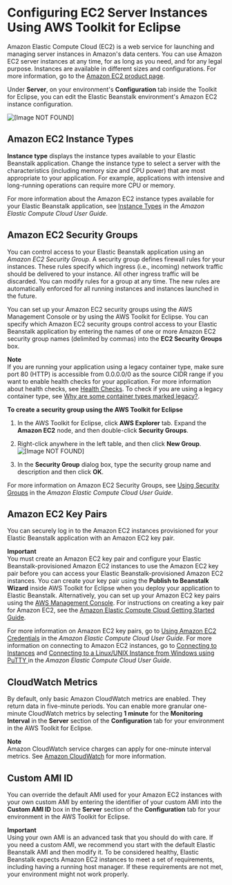 # Configuring EC2 Server Instances Using AWS Toolkit for Eclipse<a name="create_deploy_Java.managingappenv.ec2"></a>

Amazon Elastic Compute Cloud \(EC2\) is a web service for launching and managing server instances in Amazon's data centers\. You can use Amazon EC2 server instances at any time, for as long as you need, and for any legal purpose\. Instances are available in different sizes and configurations\. For more information, go to the [Amazon EC2 product page](https://aws.amazon.com/ec2/)\.

 Under **Server**, on your environment's **Configuration** tab inside the Toolkit for Eclipse, you can edit the Elastic Beanstalk environment's Amazon EC2 instance configuration\.

![\[Image NOT FOUND\]](http://docs.aws.amazon.com/elasticbeanstalk/latest/dg/images/aeb-eclipse-server-config.png)

## Amazon EC2 Instance Types<a name="create_deploy_Java.managingappenv.ec2.instancetypes"></a>

**Instance type** displays the instance types available to your Elastic Beanstalk application\. Change the instance type to select a server with the characteristics \(including memory size and CPU power\) that are most appropriate to your application\. For example, applications with intensive and long\-running operations can require more CPU or memory\.

For more information about the Amazon EC2 instance types available for your Elastic Beanstalk application, see [Instance Types](http://docs.aws.amazon.com/AWSEC2/latest/UserGuide/instance-types.html) in the *Amazon Elastic Compute Cloud User Guide*\.

## Amazon EC2 Security Groups<a name="create_deploy_Java.managingappenv.ec2.securitygroups"></a>

You can control access to your Elastic Beanstalk application using an *Amazon EC2 Security Group*\. A security group defines firewall rules for your instances\. These rules specify which ingress \(i\.e\., incoming\) network traffic should be delivered to your instance\. All other ingress traffic will be discarded\. You can modify rules for a group at any time\. The new rules are automatically enforced for all running instances and instances launched in the future\. 

You can set up your Amazon EC2 security groups using the AWS Management Console or by using the AWS Toolkit for Eclipse\. You can specify which Amazon EC2 security groups control access to your Elastic Beanstalk application by entering the names of one or more Amazon EC2 security group names \(delimited by commas\) into the **EC2 Security Groups** box\. 

**Note**  
If you are running your application using a legacy container type, make sure port 80 \(HTTP\) is accessible from 0\.0\.0\.0/0 as the source CIDR range if you want to enable health checks for your application\. For more information about health checks, see [Health Checks](create_deploy_Java.managingappenv.elb.md#create_deploy_Java.managingappenv.elb.healthchecks)\. To check if you are using a legacy container type, see [Why are some container types marked legacy?](using-features.migration.md#using-features.migration.why)\.

**To create a security group using the AWS Toolkit for Eclipse**

1. In the AWS Toolkit for Eclipse, click **AWS Explorer** tab\. Expand the **Amazon EC2** node, and then double\-click **Security Groups**\. 

1. Right\-click anywhere in the left table, and then click **New Group**\.   
![\[Image NOT FOUND\]](http://docs.aws.amazon.com/elasticbeanstalk/latest/dg/images/aeb-eclipse-security-group.png)

1. In the **Security Group** dialog box, type the security group name and description and then click **OK**\. 

For more information on Amazon EC2 Security Groups, see [Using Security Groups](http://docs.aws.amazon.com/AWSEC2/latest/UserGuide/using-network-security.html) in the *Amazon Elastic Compute Cloud User Guide*\.

## Amazon EC2 Key Pairs<a name="create_deploy_Java.managingappenv.ec2.keypair"></a>

You can securely log in to the Amazon EC2 instances provisioned for your Elastic Beanstalk application with an Amazon EC2 key pair\.

**Important**  
You must create an Amazon EC2 key pair and configure your Elastic Beanstalk\-provisioned Amazon EC2 instances to use the Amazon EC2 key pair before you can access your Elastic Beanstalk\-provisioned Amazon EC2 instances\. You can create your key pair using the **Publish to Beanstalk Wizard** inside AWS Toolkit for Eclipse when you deploy your application to Elastic Beanstalk\. Alternatively, you can set up your Amazon EC2 key pairs using the [AWS Management Console](https://console.aws.amazon.com/)\. For instructions on creating a key pair for Amazon EC2, see the [Amazon Elastic Compute Cloud Getting Started Guide](http://docs.aws.amazon.com/AWSEC2/latest/GettingStartedGuide/)\. 

For more information on Amazon EC2 key pairs, go to [Using Amazon EC2 Credentials](http://docs.aws.amazon.com/AWSEC2/latest/UserGuide/using-credentials.html) in the *Amazon Elastic Compute Cloud User Guide*\. For more information on connecting to Amazon EC2 instances, go to [Connecting to Instances](http://docs.aws.amazon.com/AWSEC2/latest/UserGuide/AccessingInstances.html) and [ Connecting to a Linux/UNIX Instance from Windows using PuTTY ](http://docs.aws.amazon.com/AWSEC2/latest/UserGuide/putty.html) in the *Amazon Elastic Compute Cloud User Guide*\. 

## CloudWatch Metrics<a name="create_deploy_Java.managingappenv.monitoring"></a>

 By default, only basic Amazon CloudWatch metrics are enabled\. They return data in five\-minute periods\. You can enable more granular one\-minute CloudWatch metrics by selecting **1 minute** for the **Monitoring Interval** in the **Server** section of the **Configuration** tab for your environment in the AWS Toolkit for Eclipse\.

**Note**  
Amazon CloudWatch service charges can apply for one\-minute interval metrics\. See [Amazon CloudWatch](https://aws.amazon.com/cloudwatch/) for more information\.

## Custom AMI ID<a name="create_deploy_Java.managing.customami"></a>

 You can override the default AMI used for your Amazon EC2 instances with your own custom AMI by entering the identifier of your custom AMI into the **Custom AMI ID** box in the **Server** section of the **Configuration** tab for your environment in the AWS Toolkit for Eclipse\. 

**Important**  
Using your own AMI is an advanced task that you should do with care\. If you need a custom AMI, we recommend you start with the default Elastic Beanstalk AMI and then modify it\. To be considered healthy, Elastic Beanstalk expects Amazon EC2 instances to meet a set of requirements, including having a running host manager\. If these requirements are not met, your environment might not work properly\.